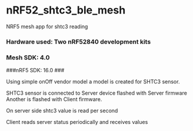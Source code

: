 # nRF52_shtc3_ble_mesh
 NRF5 mesh app for shtc3 reading

### Hardware used: Two nRF52840 development kits ###
### Mesh SDK: 4.0 ###
###nRF5 SDK: 16.0 ###

Using simple onOff vendor model a model is created for SHTC3 sensor.

SHTC3 sensor is connected to Server device flashed with Server firmware
Another is flashed with Client firmware.

On server side shtc3 value is read per second

Client reads server status periodically and receives values

